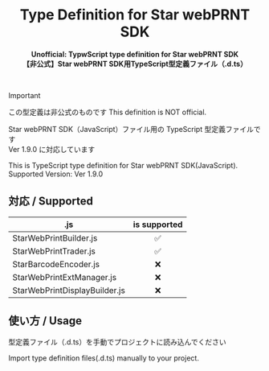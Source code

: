 <div align="center">
    <h1>Type Definition for Star webPRNT SDK</h1>
    <p>
        <b>Unofficial: TypwScript type definition for Star webPRNT SDK</b><br/>
        <b>【非公式】Star webPRNT SDK用TypeScript型定義ファイル（.d.ts）</b>
    </p>
</div>

<br>

> [!IMPORTANT]  
> この型定義は非公式のものです
> This definition is NOT official.

Star webPRNT SDK（JavaScript）ファイル用の TypeScript 型定義ファイルです  
Ver 1.9.0 に対応しています

This is TypeScript type definition for Star webPRNT SDK(JavaScript).  
Supported Version: Ver 1.9.0

## 対応 / Supported

| .js                           | is supported |
| ----------------------------- | :----------: |
| StarWebPrintBuilder.js        |      ✅      |
| StarWebPrintTrader.js         |      ✅      |
| StarBarcodeEncoder.js         |      ❌      |
| StarWebPrintExtManager.js     |      ❌      |
| StarWebPrintDisplayBuilder.js |      ❌      |

## 使い方 / Usage

型定義ファイル（.d.ts）を手動でプロジェクトに読み込んでください

Import type definition files(.d.ts) manually to your project.
